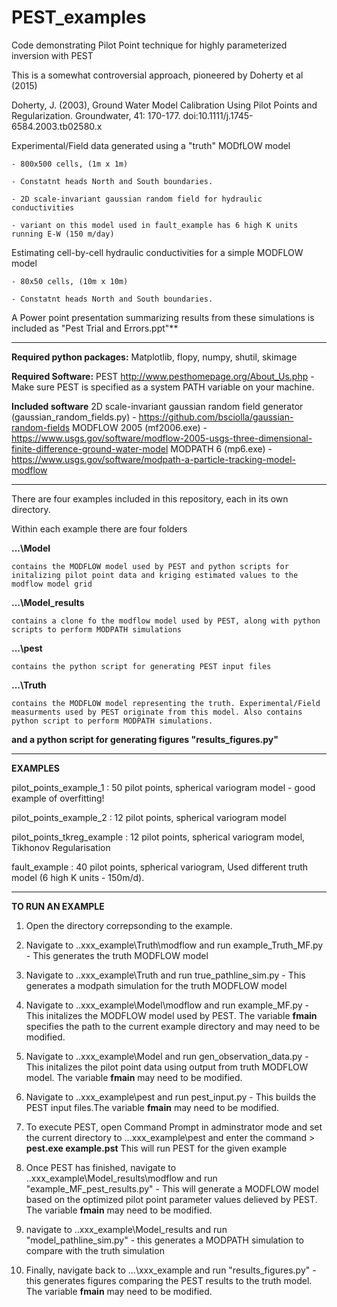 # PEST_examples
Code demonstrating Pilot Point technique for highly parameterized inversion with PEST 

This is a somewhat controversial approach, pioneered by Doherty et al (2015)

Doherty, J. (2003), Ground Water Model Calibration Using Pilot Points and Regularization. Groundwater, 41: 170-177. doi:10.1111/j.1745-6584.2003.tb02580.x


Experimental/Field data generated using a "truth" MODfLOW model

    - 800x500 cells, (1m x 1m)
    
    - Constatnt heads North and South boundaries. 
    
    - 2D scale-invariant gaussian random field for hydraulic conductivities 
    
    - variant on this model used in fault_example has 6 high K units running E-W (150 m/day)
    
Estimating cell-by-cell hydraulic conductivities for a simple MODFLOW model

    - 80x50 cells, (10m x 10m)
    
    - Constatnt heads North and South boundaries. 
    
    
    
A Power point presentation summarizing results from these simulations is included as "Pest Trial and Errors.ppt"** 
________________________________________________________________________________________________________________

**Required python packages:**
   Matplotlib, flopy, numpy, shutil, skimage

**Required Software:** 
   PEST http://www.pesthomepage.org/About_Us.php - Make sure PEST is specified as a system PATH variable on your machine.

**Included software**
   2D scale-invariant gaussian random field generator (gaussian_random_fields.py) -  https://github.com/bsciolla/gaussian-random-fields
   MODFLOW 2005 (mf2006.exe) - https://www.usgs.gov/software/modflow-2005-usgs-three-dimensional-finite-difference-ground-water-model
   MODPATH 6 (mp6.exe)  - https://www.usgs.gov/software/modpath-a-particle-tracking-model-modflow
______________________________________________________________________________________________________________

There are four examples included in this repository, each in its own directory. 

Within each example there are four folders 

**...\Model**  

    contains the MODFLOW model used by PEST and python scripts for initalizing pilot point data and kriging estimated values to the modflow model grid

**...\Model_results** 

    contains a clone fo the modflow model used by PEST, along with python scripts to perform MODPATH simulations 

**...\pest**  

    contains the python script for generating PEST input files 

**...\Truth** 

    contains the MODFLOW model representing the truth. Experimental/Field measurments used by PEST originate from this model. Also contains python script to perform MODPATH simulations. 


**and a python script for generating figures "results_figures.py"**
_________________________________________________________________________________________________________________

**EXAMPLES** 

pilot_points_example_1     : 50 pilot points, spherical variogram model - good example of overfitting!

pilot_points_example_2     : 12 pilot points, spherical variogram model

pilot_points_tkreg_example : 12 pilot points, spherical variogram model, Tikhonov Regularisation

fault_example              : 40 pilot points, spherical variogram, Used different truth model (6 high K units - 150m/d). 

_________________________________________________________________________________________________________________

**TO RUN AN EXAMPLE**

1) Open the directory correpsonding to the example. 

2) Navigate to ..xxx_example\Truth\modflow and run  example_Truth_MF.py - This generates the truth MODFLOW model

3) Navigate to ..xxx_example\Truth and run  true_pathline_sim.py - This generates a modpath simulation for the truth MODFLOW model

4) Navigate to ..xxx_example\Model\modflow and run example_MF.py -  This initalizes the MODFLOW model used by PEST. The variable **fmain** specifies the path to the current example directory and may need to be modified.  

5) Navigate to ..xxx_example\Model and run  gen_observation_data.py - This initalizes the pilot point data using output from truth MODFLOW model. The variable **fmain** may need to be modified.  

6) Navigate to ..xxx_example\pest and run  pest_input.py - This builds the PEST input files.The variable **fmain** may need to be modified.  

7) To execute PEST, open Command Prompt in adminstrator mode and set the current directory to ...xxx_example\pest and enter the command 
            > **pest.exe example.pst** 
   This will run PEST for the given example
 
 8) Once PEST has finished, navigate to ..xxx_example\Model_results\modflow and run "example_MF_pest_results.py" - This will generate a MODFLOW model based on the optimized pilot point parameter values delieved by PEST. The variable **fmain** may need to be modified.
 
 9) navigate to ..xxx_example\Model_results and run "model_pathline_sim.py" - this generates a MODPATH simulation to compare with the truth simulation 

10) Finally, navigate back to ...\xxx_example and run "results_figures.py" - this generates figures comparing the PEST results to the truth model. The variable **fmain** may need to be modified.


 
 


